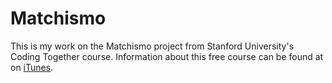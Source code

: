 # Matchismo

This is my work on the Matchismo project from Stanford University's Coding Together course. Information about this free course can be found at on [iTunes](https://itunes.apple.com/us/course/coding-together-developing/id593208016).
